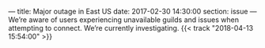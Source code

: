 —
title: Major outage in East US
date: 2017-02-30 14:30:00
section: issue
—
We’re aware of users experiencing unavailable guilds and issues when attempting to connect. We’re currently investigating. {{< track "2018-04-13 15:54:00" >}}
